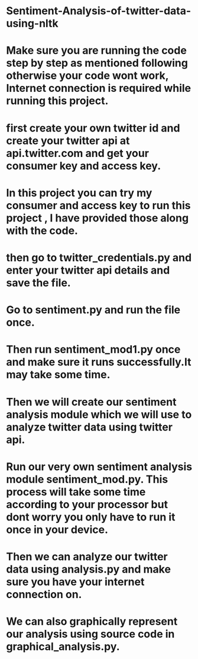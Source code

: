 # Sentiment-Analysis-of-twitter-data-using-nltk

# Make sure you are running the code step by step as mentioned following otherwise your code wont work, Internet connection is required while running this project.

 # first create your own twitter id and create your twitter api at api.twitter.com and get your consumer key and access key.
 
 # In this project you can try my consumer and access key to run this project , I have provided those along with the code.
 
 # then go to twitter_credentials.py and enter your twitter api details and save the file.
 
 # Go to sentiment.py and run the file once.
 
 # Then run sentiment_mod1.py once and make sure it runs successfully.It may take some time.
 
 # Then we will create our sentiment analysis module which we will use to analyze twitter data using twitter api.
 
 # Run our very own sentiment analysis module sentiment_mod.py. This process will take some time according to your processor but dont worry you only have to run it once in your device.
 
 # Then we can analyze our twitter data using analysis.py and make sure you have your internet connection on.
 
 # We can also graphically represent our analysis using source code in graphical_analysis.py.
 
 
 
